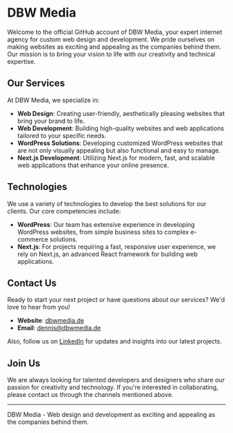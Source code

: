 # DBW Media

Welcome to the official GitHub account of DBW Media, your expert internet agency for custom web design and development. We pride ourselves on making websites as exciting and appealing as the companies behind them. Our mission is to bring your vision to life with our creativity and technical expertise.

## Our Services

At DBW Media, we specialize in:

- **Web Design**: Creating user-friendly, aesthetically pleasing websites that bring your brand to life.
- **Web Development**: Building high-quality websites and web applications tailored to your specific needs.
- **WordPress Solutions**: Developing customized WordPress websites that are not only visually appealing but also functional and easy to manage.
- **Next.js Development**: Utilizing Next.js for modern, fast, and scalable web applications that enhance your online presence.

## Technologies

We use a variety of technologies to develop the best solutions for our clients. Our core competencies include:

- **WordPress**: Our team has extensive experience in developing WordPress websites, from simple business sites to complex e-commerce solutions.
- **Next.js**: For projects requiring a fast, responsive user experience, we rely on Next.js, an advanced React framework for building web applications.

## Contact Us

Ready to start your next project or have questions about our services? We'd love to hear from you!

- **Website**: [dbwmedia.de](https://www.dbwmedia.de)
- **Email**: dennis@dbwmedia.de

Also, follow us on [LinkedIn]([LinkedIn-URL]) for updates and insights into our latest projects.

## Join Us

We are always looking for talented developers and designers who share our passion for creativity and technology. If you're interested in collaborating, please contact us through the channels mentioned above.

---

DBW Media - Web design and development as exciting and appealing as the companies behind them.
